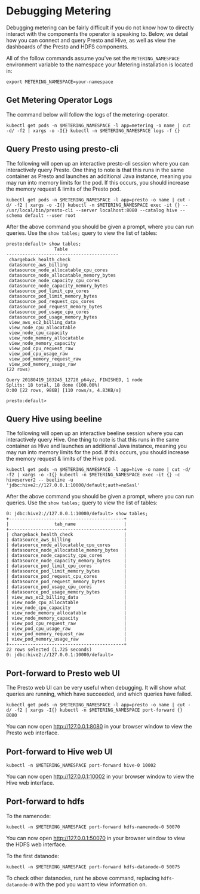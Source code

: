 # Debugging Metering

Debugging metering can be fairly difficult if you do not know how to directly interact with the components the operator is speaking to.
Below, we detail how you can connect and query Presto and Hive, as well as view the dashboards of the Presto and HDFS components.

All of the follow commands assume you've set the `METERING_NAMESPACE` environment variable to the namespace your Metering installation is located in:

```
export METERING_NAMESPACE=your-namespace
```

## Get Metering Operator Logs

The command below will follow the logs of the metering-operator.

```
kubectl get pods -n $METERING_NAMESPACE -l app=metering -o name | cut -d/ -f2 | xargs -o -I{} kubectl -n $METERING_NAMESPACE logs -f {}
```

## Query Presto using presto-cli

The following will open up an interactive presto-cli session where you can interactively query Presto. One thing to note is that this runs in the same container as Presto and launches an additional Java instance, meaning you may run into memory limits for the pod. If this occurs, you should increase the memory request & limits of the Presto pod.

```
kubectl get pods -n $METERING_NAMESPACE -l app=presto -o name | cut -d/ -f2 | xargs -o -I{} kubectl -n $METERING_NAMESPACE exec -it {} -- /usr/local/bin/presto-cli --server localhost:8080 --catalog hive --schema default --user root
```

After the above command you should be given a prompt, where you can run queries. Use the `show tables;` query to view the list of tables:

```
presto:default> show tables;
                  Table
------------------------------------------
 chargeback_health_check
 datasource_aws_billing
 datasource_node_allocatable_cpu_cores
 datasource_node_allocatable_memory_bytes
 datasource_node_capacity_cpu_cores
 datasource_node_capacity_memory_bytes
 datasource_pod_limit_cpu_cores
 datasource_pod_limit_memory_bytes
 datasource_pod_request_cpu_cores
 datasource_pod_request_memory_bytes
 datasource_pod_usage_cpu_cores
 datasource_pod_usage_memory_bytes
 view_aws_ec2_billing_data
 view_node_cpu_allocatable
 view_node_cpu_capacity
 view_node_memory_allocatable
 view_node_memory_capacity
 view_pod_cpu_request_raw
 view_pod_cpu_usage_raw
 view_pod_memory_request_raw
 view_pod_memory_usage_raw
(22 rows)

Query 20180419_183245_12728_p64yz, FINISHED, 1 node
Splits: 18 total, 18 done (100.00%)
0:00 [22 rows, 986B] [110 rows/s, 4.83KB/s]

presto:default>
```

## Query Hive using beeline

The following will open up an interactive beeline session where you can interactively query Hive. One thing to note is that this runs in the same container as Hive and launches an additional Java instance, meaning you may run into memory limits for the pod. If this occurs, you should increase the memory request & limits of the Hive pod.

```
kubectl get pods -n $METERING_NAMESPACE -l app=hive -o name | cut -d/ -f2 | xargs -o -I{} kubectl -n $METERING_NAMESPACE exec -it {} -c hiveserver2 -- beeline -u 'jdbc:hive2://127.0.0.1:10000/default;auth=noSasl'
```

After the above command you should be given a prompt, where you can run queries. Use the `show tables;` query to view the list of tables:

```
0: jdbc:hive2://127.0.0.1:10000/default> show tables;
+-------------------------------------------+
|                 tab_name                  |
+-------------------------------------------+
| chargeback_health_check                   |
| datasource_aws_billing                    |
| datasource_node_allocatable_cpu_cores     |
| datasource_node_allocatable_memory_bytes  |
| datasource_node_capacity_cpu_cores        |
| datasource_node_capacity_memory_bytes     |
| datasource_pod_limit_cpu_cores            |
| datasource_pod_limit_memory_bytes         |
| datasource_pod_request_cpu_cores          |
| datasource_pod_request_memory_bytes       |
| datasource_pod_usage_cpu_cores            |
| datasource_pod_usage_memory_bytes         |
| view_aws_ec2_billing_data                 |
| view_node_cpu_allocatable                 |
| view_node_cpu_capacity                    |
| view_node_memory_allocatable              |
| view_node_memory_capacity                 |
| view_pod_cpu_request_raw                  |
| view_pod_cpu_usage_raw                    |
| view_pod_memory_request_raw               |
| view_pod_memory_usage_raw                 |
+-------------------------------------------+
22 rows selected (1.725 seconds)
0: jdbc:hive2://127.0.0.1:10000/default>
```

## Port-forward to Presto web UI

The Presto web UI can be very useful when debugging.
It will show what queries are running, which have succeeded, and which queries have failed.

```
kubectl get pods -n $METERING_NAMESPACE -l app=presto -o name | cut -d/ -f2 | xargs -I{} kubectl -n $METERING_NAMESPACE port-forward {} 8080
```

You can now open http://127.0.0.1:8080 in your browser window to view the Presto web interface.

## Port-forward to Hive web UI

```
kubectl -n $METERING_NAMESPACE port-forward hive-0 10002
```

You can now open http://127.0.0.1:10002 in your browser window to view the Hive web interface.


## Port-forward to hdfs

To the namenode:

```
kubectl -n $METERING_NAMESPACE port-forward hdfs-namenode-0 50070
```

You can now open http://127.0.0.1:50070 in your browser window to view the HDFS web interface.


To the first datanode:

```
kubectl -n $METERING_NAMESPACE port-forward hdfs-datanode-0 50075
```

To check other datanodes, runt he above command, replacing `hdfs-datanode-0` with the pod you want to view information on.
